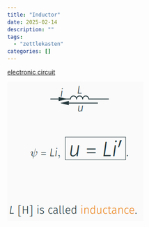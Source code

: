 ```yaml
---
title: "Inductor"
date: 2025-02-14
description: ""
tags: 
  - "zettlekasten"
categories: []
---
```


[electronic circuit](electronic%20circuit)

![Pasted image 20221027204249](attachments/Pasted%20image%2020221027204249.png)
